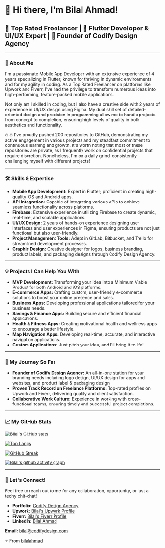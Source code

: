 # 👋 Hi there, I'm Bilal Ahmad!

## 🌟 Top Rated Freelancer | 📱 Flutter Developer & UI/UX Expert | 💼 Founder of Codify Design Agency

---

### 📖 About Me

I'm a passionate Mobile App Developer with an extensive experience of 4 years specializing in Flutter, known for thriving in dynamic environments and for my agility in coding. As a Top Rated Freelancer on platforms like Upwork and Fiverr, I've had the privilege to transform numerous ideas into high-performing, feature-packed mobile applications.

Not only am I skilled in coding, but I also have a creative side with 2 years of experience in UI/UX design using Figma. My dual skill set of detailed-oriented design and precision in programming allow me to handle projects from concept to completion, ensuring high levels of quality in both aesthetics and functionality.

🔥 🔥 I've proudly pushed 200 repositories to GitHub, demonstrating my active engagement in various projects and my steadfast commitment to continuous learning and growth. It's worth noting that most of these repositories are private, as I frequently work on confidential projects that require discretion. Nonetheless, I'm on a daily grind, consistently challenging myself with different projects!


---

### 🛠️ Skills & Expertise

* **Mobile App Development:** Expert in Flutter; proficient in creating high-quality iOS and Android apps.
* **API Integration:** Capable of integrating various APIs to achieve seamless functionality across platforms.
* **Firebase:** Extensive experience in utilizing Firebase to create dynamic, real-time, and scalable applications.
* **UI/UX Design:** 2 years of hands-on experience designing user interfaces and user experiences in Figma, ensuring products are not just functional but also user-friendly.
* **Project Management Tools:** Adept in GitLab, Bitbucket, and Trello for streamlined development processes.
* **Graphic Design:** Creative designer for logos, business branding, product labels, and packaging designs through Codify Design Agency.

---

### 💡 Projects I Can Help You With

* **MVP Development:** Transforming your idea into a Minimum Viable Product for both Android and iOS platforms.
* **E-commerce Apps:** Crafting custom, user-friendly e-commerce solutions to boost your online presence and sales.
* **Business Apps:** Developing professional applications tailored for your business needs.
* **Savings & Finance Apps:** Building secure and efficient financial applications.
* **Health & Fitness Apps:** Creating motivational health and wellness apps to encourage a better lifestyle.
* **Map Navigation Apps:** Developing real-time, accurate, and interactive navigation applications.
* **Custom Applications:** Just pitch your idea, and I'll bring it to life!

---

### 🚀 My Journey So Far

* **Founder of Codify Design Agency:** An all-in-one station for your branding needs including logo design, UI/UX design for apps and websites, and product label & packaging design.
* **Proven Track Record on Freelance Platforms:** Top-rated profiles on Upwork and Fiverr, delivering quality and client satisfaction.
* **Collaborative Work Culture:** Experience in working with cross-functional teams, ensuring timely and successful project completions.

---

### 📈 My GitHub Stats

![Bilal's GitHub stats](https://github-readme-stats.vercel.app/api?username=flutter99&show_icons=true&theme=radical)

[![Top Langs](https://github-readme-stats.vercel.app/api/top-langs/?username=flutter99&layout=compact)](https://github.com/flutter99/github-readme-stats)

[![GitHub Streak](https://github-readme-streak-stats.herokuapp.com/?user=flutter99)](https://git.io/streak-stats)

[![Bilal's github activity graph](https://activity-graph.herokuapp.com/graph?username=flutter99&theme=react-dark)](https://github.com/flutter99/github-readme-activity-graph)

---

### 🤝 Let's Connect!

Feel free to reach out to me for any collaboration, opportunity, or just a techy chit-chat!

* **Portfolio:** [Codify Design Agency](https://www.upwork.com/agencies/1652213117175799808/)
* **Upwork:** [Bilal's Upwork Profile](https://www.upwork.com/freelancers/bilalahmad72)
* **Fiverr:** [Bilal's Fiverr Profile](https://www.fiverr.com/bilalahmad72)
* **LinkedIn:** [Bilal Ahmad](https://www.linkedin.com/in/freelancer-bilalahmad72)

**Email:** bilal@codifydesign.com

⭐ From [bilalahmad](https://github.com/flutter99)



<!---
flutter99/flutter99 is a ✨ special ✨ repository because its `README.md` (this file) appears on your GitHub profile.
You can click the Preview link to take a look at your changes.
--->
